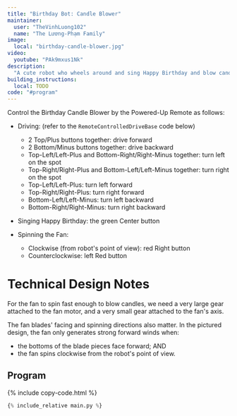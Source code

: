 ```yaml
---
title: "Birthday Bot: Candle Blower"
maintainer:
  user: "TheVinhLuong102"
  name: "The Lương-Phạm Family"
image:
  local: "birthday-candle-blower.jpg"
video:
  youtube: "PAk9mxus1Nk"
description:
  "A cute robot who wheels around and sing Happy Birthday and blow candles by its powerful fan! Member of the Lương-Phạm family's Birthday Bots squad, alongside Birthday Cake Cutter and Birthday Gift Presenter."
building_instructions:
  local: TODO
code: "#program"
---
```



Control the Birthday Candle Blower by the Powered-Up Remote as follows:

- Driving: (refer to the `RemoteControlledDriveBase` code below)
  - 2 Top/Plus buttons together: drive forward
  - 2 Bottom/Minus buttons together: drive backward
  - Top-Left/Left-Plus and Bottom-Right/Right-Minus together: turn left on the spot
  - Top-Right/Right-Plus and Bottom-Left/Left-Minus together: turn right on the spot
  - Top-Left/Left-Plus: turn left forward
  - Top-Right/Right-Plus: turn right forward
  - Bottom-Left/Left-Minus: turn left backward
  - Bottom-Right/Right-Minus: turn right backward

- Singing Happy Birthday: the green Center button

- Spinning the Fan: 
  - Clockwise (from robot's point of view): red Right button
  - Counterclockwise: left Red button


# Technical Design Notes

For the fan to spin fast enough to blow candles, we need a very large gear attached to the fan motor, and a very small gear attached to the fan's axis.

The fan blades' facing and spinning directions also matter. In the pictured design, the fan only generates strong forward winds when:
- the bottoms of the blade pieces face forward; AND
- the fan spins clockwise from the robot's point of view.


## Program

{% include copy-code.html %}
```python
{% include_relative main.py %}
```
